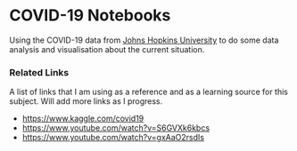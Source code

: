 # COVID-19 Notebooks

Using the COVID-19 data from [Johns Hopkins University](https://github.com/CSSEGISandData/COVID-19/tree/master/csse_covid_19_data/csse_covid_19_time_series) to do some data analysis and visualisation about the current situation.

### Related Links
A list of links that I am using as a reference and as a learning source for this subject. Will add more links as I progress.

- https://www.kaggle.com/covid19
- https://www.youtube.com/watch?v=S6GVXk6kbcs
- https://www.youtube.com/watch?v=gxAaO2rsdIs
